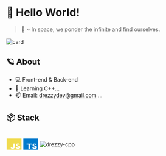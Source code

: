 # 🌙 Hello World! 
> 🚀 ~ In space, we ponder the infinite and find ourselves. <br>

<div>
  <img align="center" alt="card" src="https://githubcard-yvi2.onrender.com/card?username=drezzyts&banner=https://i.imgur.com/F3IKIMT.jpeg"><br>
</div>

## 🪐 About
- 💻 Front-end & Back-end
- 📘  Learning C++...
- 📫 Email: drezzydev@gmail.com ...
<link rel="stylesheet" href="https://cdn.jsdelivr.net/gh/devicons/devicon@v2.15.1/devicon.min.css">

## 📦 Stack
<div style="display: inline_block"><br>
  
  <img align="center" alt="drezzy-js" height="30" width="40" src="https://raw.githubusercontent.com/devicons/devicon/master/icons/javascript/javascript-plain.svg">
  <img align="center" alt="drezzy-ts" height="30" width="40" src="https://raw.githubusercontent.com/devicons/devicon/master/icons/typescript/typescript-original.svg">
  <img align="center" alt="drezzy-cpp" height="30" width="40" src="https://cdn.jsdelivr.net/gh/devicons/devicon/icons/cplusplus/cplusplus-original.svg">
</div>
